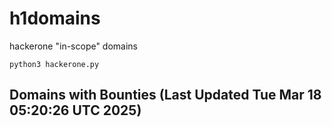 # h1domains
hackerone "in-scope" domains

`python3 hackerone.py`
## Domains with Bounties (Last Updated Tue Mar 18 05:20:26 UTC 2025)
```

```
